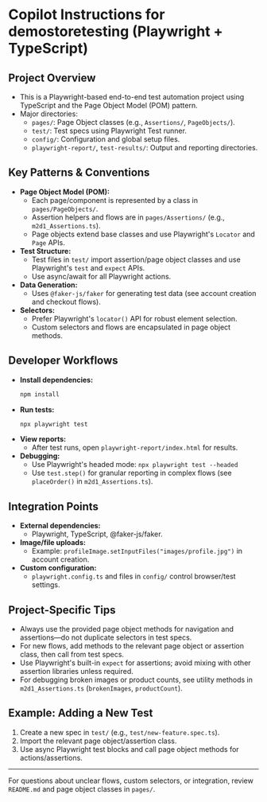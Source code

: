 # Copilot Instructions for demostoretesting (Playwright + TypeScript)

## Project Overview
- This is a Playwright-based end-to-end test automation project using TypeScript and the Page Object Model (POM) pattern.
- Major directories:
  - `pages/`: Page Object classes (e.g., `Assertions/`, `PageObjects/`).
  - `test/`: Test specs using Playwright Test runner.
  - `config/`: Configuration and global setup files.
  - `playwright-report/`, `test-results/`: Output and reporting directories.

## Key Patterns & Conventions
- **Page Object Model (POM):**
  - Each page/component is represented by a class in `pages/PageObjects/`.
  - Assertion helpers and flows are in `pages/Assertions/` (e.g., `m2d1_Assertions.ts`).
  - Page objects extend base classes and use Playwright's `Locator` and `Page` APIs.
- **Test Structure:**
  - Test files in `test/` import assertion/page object classes and use Playwright's `test` and `expect` APIs.
  - Use async/await for all Playwright actions.
- **Data Generation:**
  - Uses `@faker-js/faker` for generating test data (see account creation and checkout flows).
- **Selectors:**
  - Prefer Playwright's `locator()` API for robust element selection.
  - Custom selectors and flows are encapsulated in page object methods.

## Developer Workflows
- **Install dependencies:**
  ```bash
  npm install
  ```
- **Run tests:**
  ```bash
  npx playwright test
  ```
- **View reports:**
  - After test runs, open `playwright-report/index.html` for results.
- **Debugging:**
  - Use Playwright's headed mode: `npx playwright test --headed`
  - Use `test.step()` for granular reporting in complex flows (see `placeOrder()` in `m2d1_Assertions.ts`).

## Integration Points
- **External dependencies:**
  - Playwright, TypeScript, @faker-js/faker.
- **Image/file uploads:**
  - Example: `profileImage.setInputFiles("images/profile.jpg")` in account creation.
- **Custom configuration:**
  - `playwright.config.ts` and files in `config/` control browser/test settings.

## Project-Specific Tips
- Always use the provided page object methods for navigation and assertions—do not duplicate selectors in test specs.
- For new flows, add methods to the relevant page object or assertion class, then call from test specs.
- Use Playwright's built-in `expect` for assertions; avoid mixing with other assertion libraries unless required.
- For debugging broken images or product counts, see utility methods in `m2d1_Assertions.ts` (`brokenImages`, `productCount`).

## Example: Adding a New Test
1. Create a new spec in `test/` (e.g., `test/new-feature.spec.ts`).
2. Import the relevant page object/assertion class.
3. Use async Playwright test blocks and call page object methods for actions/assertions.

---
For questions about unclear flows, custom selectors, or integration, review `README.md` and page object classes in `pages/`.
